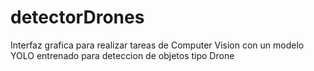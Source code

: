 # detectorDrones
Interfaz grafica para realizar tareas de Computer Vision con un modelo YOLO entrenado para deteccion de objetos tipo Drone
